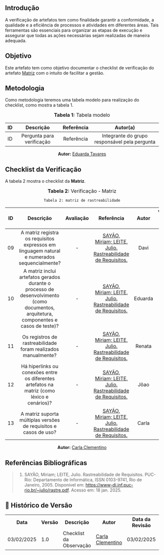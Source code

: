 ## Introdução
A verificação de artefatos tem como finalidade garantir a conformidade, a qualidade e a eficiência de processos e atividades em diferentes áreas. Tais ferramentas são essenciais para organizar as etapas de execução e assegurar que todas as ações necessárias sejam realizadas de maneira adequada.

## Objetivo
Este artefato tem como objetivo documentar o checklist de verificação do artefato [Matriz](../../Rastreabilidade/Matriz.md.md) com o intuito de facilitar a gestão.

## Metodologia
Como metodologia teremos uma tabela modelo para realização do checklist, como mostra a tabela 1.

<center>
<font size="3"><b>Tabela 1:</b> Tabela modelo </font>

|  ID   |         Descrição         | Referência |                   Autor(a)                    |
| :---: | :-----------------------: | :--------: | :-------------------------------------------: |
|  ID   | Pergunta para verificação | Referência | Integrante do grupo responsável pela pergunta |

<p align="center"><b>Autor:</b> <a href="https://github.com/erteduarda">Eduarda Tavares</a></p>     
</center>

## Checklist da Verificação
A tabela 2 mostra o checklist da **Matriz**.

<center>
<font size="3"><b>Tabela 2:</b> Verificação - Matriz </font>


    Tabela 2: matriz de rastreabilidade
|  ID   |                                                               Descrição                                                               | Avaliação |                                          Referência                                          |  Autor  | Versão - Data - Hora |
| :---: | :-----------------------------------------------------------------------------------------------------------------------------------: | :-------: | :------------------------------------------------------------------------------------------: | :-----: | :------------------: |
|  09   |                      A matriz registra os requisitos expressos em linguagem natural e numerados sequencialmente?                      |     -     | [SAYÃO, Miriam; LEITE, Julio. Rastreabilidade de Requisitos.](../../assets/images/insp1.png) |  Davi   |
|  10   | A matriz inclui artefatos gerados durante o processo de desenvolvimento (como documentos, arquitetura, componentes e casos de teste)? |     -     | [SAYÃO, Miriam; LEITE, Julio. Rastreabilidade de Requisitos.](../../assets/images/insp2.png) | Eduarda |
|  11   |                                     Os registros de rastreabilidade foram realizados manualmente?                                     |     -     | [SAYÃO, Miriam; LEITE, Julio. Rastreabilidade de Requisitos.](../../assets/images/insp3.png) | Renata  |
|  12   |                      Há hiperlinks ou conexões entre os diferentes artefatos na matriz (como léxico e cenários)?                      |     -     | [SAYÃO, Miriam; LEITE, Julio. Rastreabilidade de Requisitos.](../../assets/images/insp4.png) |  Jõao   |
|  13   |                                   A matriz suporta múltiplas versões de requisitos e casos de uso?                                    |     -     | [SAYÃO, Miriam; LEITE, Julio. Rastreabilidade de Requisitos.](../../assets/images/insp5.png) |  Carla  |

<b>Autor:</b> <a href="https://github.com/ccarlaa">Carla Clementino</a>

</center>

## Referências Bibliográficas

> 1. SAYÃO, Miriam; LEITE, Julio. Rastreabilidade de Requisitos. PUC-Rio: Departamento de Informática, ISSN 0103-9741, Rio de Janeiro, 2005. Disponível em: https://www-di.inf.puc-rio.br/~julio/rastre.pdf. Acesso em: 18 jan. 2025.

## :round_pushpin: Histórico de Versão 

<div align="center">
    <table>
        <tr>
            <th>Data</th>
            <th>Versão</th>
            <th>Descrição</th>
            <th>Autor</th>
            <th>Data da Revisão</th>
            <th>Revisor</th>
        </tr>
        <tr>
            <td>03/02/2025</td>
            <td>1.0</td>
            <td>Checklist da Observação</td>
            <td><a href="https://github.com/ccarlaa">Carla Clementino</a></td>
            <td>03/02/2025</td>
            <td><a href="https://github.com/erteduarda">Eduarda</a></td>
        </tr>
    </table>
</div>


